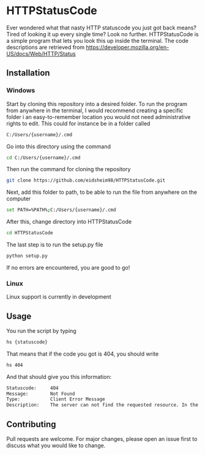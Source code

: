 # HTTPStatusCode

Ever wondered what that nasty HTTP statuscode you just got back means? Tired of looking it up every single time? 
Look no further. HTTPStatusCode is a simple program that lets you look this up inside the terminal. The code 
descriptions are retrieved from https://developer.mozilla.org/en-US/docs/Web/HTTP/Status

## Installation

### Windows

Start by cloning this repository into a desired folder. To run the program from anywhere in the terminal, 
I would recommend creating a specific folder i an easy-to-remember location you would not need administrative
rights to edit. This could for instance be in a folder called

```bash
C:/Users/{username}/.cmd
```

Go into this directory using the command

```bash
cd C:/Users/{username}/.cmd
```

Then run the command for cloning the repository

```bash
git clone https://github.com/eidsheim98/HTTPStatusCode.git
```

Next, add this folder to path, to be able to run the file from anywhere on the computer

```bash
set PATH=%PATH%;C:/Users/{username}/.cmd
```

After this, change directory into HTTPStatusCode

```bash
cd HTTPStatusCode
```

The last step is to run the setup.py file

```bash
python setup.py
```

If no errors are encountered, you are good to go!

### Linux

Linux support is currently in development


## Usage

You run the script by typing 

```bash
hs {statuscode}
```

That means that if the code you got is 404, you should write

```bash
hs 404
```

And that should give you this information:

```bash
Statuscode:     404
Message:        Not Found
Type:           Client Error Message
Description:    The server can not find the requested resource. In the browser, this means the URL is not recognized. In an API, this can also mean that the endpoint is valid but the resource itself does not exist. Servers may also send this response instead of 403 Forbidden to hide the existence of a resource from an unauthorized client. This response code is probably the most well known due to its frequent occurrence on the web.
```

## Contributing
Pull requests are welcome. For major changes, please open an issue first to discuss what you would like to change.

